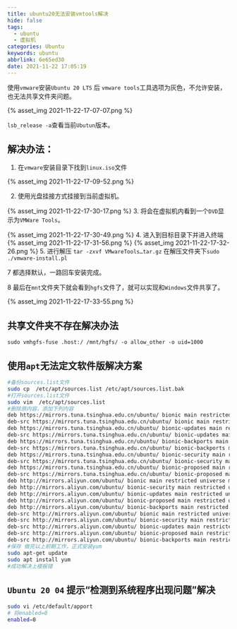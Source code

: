 ```yaml
---
title: ubuntu20无法安装vmtools解决
hide: false
tags:
  - ubuntu
  - 虚拟机
categories: Ubuntu
keywords: ubuntu
abbrlink: 6e65ed30
date: 2021-11-22 17:05:19
---
```


使用`vmware`安装`Ubuntu 20 LTS` 后 `vmware tools`工具选项为灰色，不允许安装，也无法共享文件夹问题。

{% asset_img 2021-11-22-17-07-07.png %}

<!-- more -->

`lsb_release -a`查看当前`Ubutun`版本。

## 解决办法：
1. 在`vmware`安装目录下找到`linux.iso`文件

{% asset_img 2021-11-22-17-09-52.png %}

2. 使用光盘挂接方式挂接到当前虚拟机。

{% asset_img 2021-11-22-17-30-17.png %}
3. 将会在虚拟机内看到一个`DVD`显示为`VMWare Tools`。

{% asset_img 2021-11-22-17-30-49.png %}
4. 进入到目标目录下并进入终端
{% asset_img 2021-11-22-17-31-56.png %}
{% asset_img 2021-11-22-17-32-26.png %}
5. 进行解压 `tar -zxvf VMwareTools…tar.gz`
在解压文件夹下`sudo ./vmware-install.pl`

7 都选择默认，一路回车安装完成。

8 最后在`mnt`文件夹下就会看到`hgfs`文件了，就可以实现和`Windows`文件共享了。

{% asset_img 2021-11-22-17-33-55.png %}




## 共享文件夹不存在解决办法
```linux
sudo vmhgfs-fuse .host:/ /mnt/hgfs/ -o allow_other -o uid=1000
```

## 使用`apt`无法定文软件版解决方案
```bash
#备份sources.list文件
sudo cp  /etc/apt/sources.list /etc/apt/sources.list.bak
#打开sources.list文件
sudo vim  /etc/apt/sources.list
#删除原内容，添加下列内容
deb https://mirrors.tuna.tsinghua.edu.cn/ubuntu/ bionic main restricted universe multiverse
deb-src https://mirrors.tuna.tsinghua.edu.cn/ubuntu/ bionic main restricted universe multiverse
deb https://mirrors.tuna.tsinghua.edu.cn/ubuntu/ bionic-updates main restricted universe multiverse
deb-src https://mirrors.tuna.tsinghua.edu.cn/ubuntu/ bionic-updates main restricted universe multiverse
deb https://mirrors.tuna.tsinghua.edu.cn/ubuntu/ bionic-backports main restricted universe multiverse
deb-src https://mirrors.tuna.tsinghua.edu.cn/ubuntu/ bionic-backports main restricted universe multiverse
deb https://mirrors.tuna.tsinghua.edu.cn/ubuntu/ bionic-security main restricted universe multiverse
deb-src https://mirrors.tuna.tsinghua.edu.cn/ubuntu/ bionic-security main restricted universe multiverse
deb https://mirrors.tuna.tsinghua.edu.cn/ubuntu/ bionic-proposed main restricted universe multiverse
deb-src https://mirrors.tuna.tsinghua.edu.cn/ubuntu/ bionic-proposed main restricted universe multiverse
deb http://mirrors.aliyun.com/ubuntu/ bionic main restricted universe multiverse
deb http://mirrors.aliyun.com/ubuntu/ bionic-security main restricted universe multiverse
deb http://mirrors.aliyun.com/ubuntu/ bionic-updates main restricted universe multiverse
deb http://mirrors.aliyun.com/ubuntu/ bionic-proposed main restricted universe multiverse
deb http://mirrors.aliyun.com/ubuntu/ bionic-backports main restricted universe multiverse
deb-src http://mirrors.aliyun.com/ubuntu/ bionic main restricted universe multiverse
deb-src http://mirrors.aliyun.com/ubuntu/ bionic-security main restricted universe multiverse
deb-src http://mirrors.aliyun.com/ubuntu/ bionic-updates main restricted universe multiverse
deb-src http://mirrors.aliyun.com/ubuntu/ bionic-proposed main restricted universe multiverse
deb-src http://mirrors.aliyun.com/ubuntu/ bionic-backports main restricted universe multiverse
#保存 做完以上前期工作，正式安装yum
sudo apt-get update
sudo apt install yum
#成功解决上楼报错
```
## `Ubuntu 20 04` 提示“检测到系统程序出现问题”解决
```bash
sudo vi /etc/default/apport
# 将enabled=0
enabled=0
```










